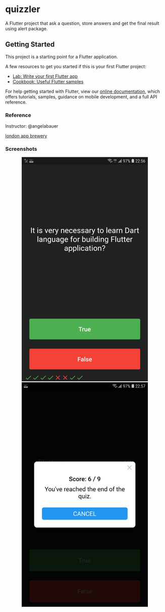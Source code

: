 # quizzler

A Flutter project that ask a question, store answers and get the final result using alert package.

## Getting Started

This project is a starting point for a Flutter application.

A few resources to get you started if this is your first Flutter project:

- [Lab: Write your first Flutter app](https://flutter.dev/docs/get-started/codelab)
- [Cookbook: Useful Flutter samples](https://flutter.dev/docs/cookbook)

For help getting started with Flutter, view our
[online documentation](https://flutter.dev/docs), which offers tutorials,
samples, guidance on mobile development, and a full API reference.

### Reference
Instructor: @angelabauer

[london app brewery](https://github.com/londonappbrewery)

### Screenshots
<div align="center">
    <img src="/screenshots/screenshot1.jpeg" width="400px" /> 
    <img src="/screenshots/screenshot2.jpeg" width="400px" /> 
</div>

